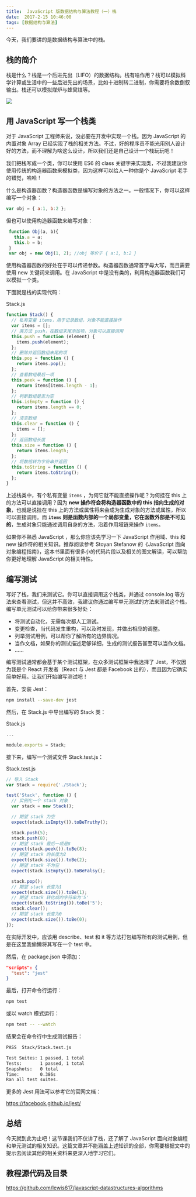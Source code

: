 ```yaml
---
title:  JavaScript 版数据结构与算法教程（一）栈
date:  2017-2-15 10:46:00
tags: [数据结构与算法]
---
```


今天，我们要讲的是数据结构与算法中的栈。

<!--more-->

## 栈的简介

栈是什么？栈是一个后进先出（LIFO）的数据结构。栈有啥作用？栈可以模拟科学计算或生活中的一些后进先出的场景，比如十进制转二进制，你需要将余数倒叙输出。栈还可以模拟煤炉与蜂窝煤等。

![](https://ws1.sinaimg.cn/large/83900b4ely1fcqywbcbrjj20hz08dq2s)


## 用 JavaScript 写一个栈类

对于 JavaScript 工程师来说，没必要在开发中实现一个栈。因为 JavaScript 的内置对象 Array 已经实现了栈的相关方法。不过，好的程序员不能光用别人设计好的方法，而不理解为啥这么设计，所以我们还是自己设计一个栈玩玩吧！

我们把栈写成一个类，你可以使用 ES6 的 class 关键字来实现类，不过我建议你使用传统的构造器函数来模拟类，因为这样可以给人一种你是个 JavaScript 老手的错觉，哈哈！

什么是构造器函数？构造器函数是编写对象的方法之一。一般情况下，你可以这样编写一个对象：

```js
var obj = { a:1, b:2 };
```
 
但也可以使用构造器函数来编写对象：
```js
 function Obj(a, b){
   this.a = a;
   this.b = b;
 }
 var obj = new Obj(1, 2); //obj 等价于 { a:1, b:2 }
```
使用构造器函数的好处在于可以传递参数。构造器函数通常首字母大写，而且需要使用 new 关键词来调用。在 JavaScript 中是没有类的，利用构造器函数我们可以模拟一个类。

下面就是栈的实现代码：

Stack.js

```js
function Stack() {
  // 私有变量 items，用于记录数组，对象不能直接操作
  var items = [];
  // 类方法 push，在数组末尾添加项，对象可以直接调用
  this.push = function (element) {
    items.push(element);
  };
  // 删除并返回数组末尾的项
  this.pop = function () {
    return items.pop();
  };
  // 查看数组最后一项
  this.peek = function () {
    return items[items.length - 1];
  };
  // 判断数组是否为空
  this.isEmpty = function () {
    return items.length == 0;
  };
  // 清空数组
  this.clear = function () {
    items = [];
  };
  // 返回数组长度
  this.size = function () {
    return items.length;
  };
  // 将数组转为字符串并返回
  this.toString = function () {
    return items.toString();
  };
}
```

上述栈类中，有个私有变量 `items` ，为何它就不能直接操作呢？为何挂在 this 上的方法可以直接调用？因为 **new 操作符会将构造器函数中的 this 指向生成的对象**，也就是说挂在 this 上的方法或属性将来会成为生成对象的方法或属性，所以可以直接调用。而 **`items` 则是函数内部的一个局部变量，它在函数外部是不可见的**，生成对象只能通过调用自身的方法，沿着作用域链来操作 `items`。

如果你不熟悉 JavaScript ，那么你应该先学习一下 JavaScript 作用域、this 和 new 操作符的相关知识。推荐阅读参考 Stoyan Stefanow 的《JavaScript 面向对象编程指南》，这本书里面有很多小的代码片段以及相关的图文解读，可以帮助你更好地理解 JavaScript 的相关特性。

## 编写测试

写好了栈，我们来测试它。你可以直接调用这个栈类，并通过 console.log 等方法来查看测试，但这并不高效，我建议你通过编写单元测试的方法来测试这个栈，编写单元测试可以给你带来很多好处：

- 将测试自动化，无需每次都人工测试。
- 变更检查，当代码发生重构，可以及时发现，并做出相应的调整。
- 列举测试用例，可以帮你了解所有的边界情况。
- 当作文档，如果你的测试描述足够详细，生成的测试报告甚至可以当作文档。
- ……

编写测试通常都会基于某个测试框架，在众多测试框架中我选择了 Jest，不仅因为我是个 React 开发者（React 与 Jest 都是 Facebook 出的），而且因为它确实简单好用。让我们开始编写测试吧！

首先，安装 Jest：

```sh
npm install --save-dev jest
```

然后，在 Stack.js 中导出编写的 Stack 类：

Stack.js
```js
...

module.exports = Stack;
```

接下来，编写一个测试文件 Stack.test.js：

Stack.test.js

```js
// 导入 Stack
var Stack = require('./Stack');

test('Stack', function () {
  // 实例化一个 stack 对象
  var stack = new Stack();

  // 期望 stack 为空
  expect(stack.isEmpty()).toBeTruthy();

  stack.push(5);
  stack.push(8);
  // 期望 stack 最后一项是8
  expect(stack.peek()).toBe(8);
  // 期望 stack 的长度为2
  expect(stack.size()).toBe(2);
  // 期望 stack 不为空
  expect(stack.isEmpty()).toBeFalsy();

  stack.pop();
  // 期望 stack 长度为1
  expect(stack.size()).toBe(1);
  // 期望 stack 转化成的字符串为'5'
  expect(stack.toString()).toBe('5');
  stack.clear();
  // 期望 stack 长度为0
  expect(stack.size()).toBe(0);
});
```

在实际开发中，应该用 describe、test 和 it 等方法打包编写所有的测试用例，但是在这里我偷懒将其写在一个 test 中。

然后，在 package.json 中添加：

```json
"scripts": {
  "test": "jest"
}
```

最后，打开命令行运行：

```sh
npm test
```

或以 watch 模式运行：

```sh
npm test -- --watch
```

结果会在命令行中生成测试报告：

```sh
PASS  Stack/Stack.test.js

Test Suites: 1 passed, 1 total
Tests:       1 passed, 1 total
Snapshots:   0 total
Time:        0.386s
Ran all test suites.

```
更多的 Jest 用法可以参考它的官网文档：

https://facebook.github.io/jest/


## 总结

今天就到此为止吧！这节课我们不仅讲了栈，还了解了 JavaScript 面向对象编程和单元测试的相关知识。这篇文章并不能涵盖上述知识的全部，你需要根据文中的提示去阅读其他的相关资料来更深入地学习它们。

## 教程源代码及目录

https://github.com/lewis617/javascript-datastructures-algorithms





